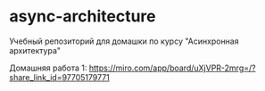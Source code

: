 # async-architecture
Учебный репозиторий для домашки по курсу "Асинхронная архитектура"


Домашняя работа 1: https://miro.com/app/board/uXjVPR-2mrg=/?share_link_id=97705179771